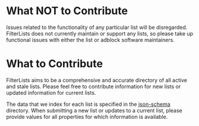 # What NOT to Contribute
Issues related to the functionality of any particular list will be disregarded. FilterLists does not currently maintain or support any lists, so please take up functional issues with either the list or adblock software maintainers.

# What to Contribute
FilterLists aims to be a comprehensive and accurate directory of all active and stale lists. Please feel free to contribute information for new lists or updated information for current lists.

The data that we index for each list is specified in the [json-schema](https://github.com/collinbarrett/FilterLists/tree/master/json-schema) directory. When submitting a new list or updates to a current list, please provide values for all properties for which information is available.
